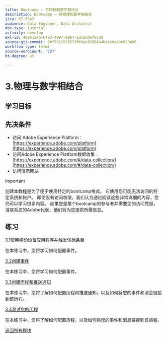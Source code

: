 ```yaml
---
title: Bootcamp — 将物理和数字相结合
description: Bootcamp — 将物理和数字相结合
jira: KT-5342
audience: Data Engineer, Data Architect
doc-type: tutorial
activity: develop
exl-id: 46861546-6483-4997-98b7-1d3addef65dd
source-git-commit: 90f7621536573f60ac6585404b1ac0e49cb08496
workflow-type: tm+mt
source-wordcount: '207'
ht-degree: 4%

---
```


# 3.物理与数字相结合

## 学习目标

## 先决条件

- 访问 Adobe Experience Platform： [https://experience.adobe.com/platform](https://experience.adobe.com/platform)
- 访问Adobe Experience Platform数据收集： [https://experience.adobe.com/#/data-collection/](https://experience.adobe.com/#/data-collection/)
- 访问演示网站

>[!IMPORTANT]
>
>创建本教程是为了便于使用特定的bootcamp格式。 它使用您可能无法访问的特定系统和帐户。 即使没有访问权限，我们认为通过阅读这些非常详细的内容，您仍可以学习很多内容。 如果您是某个bootcamp的参与者并需要您的访问凭据，请联系您的Adobe代表，他们将为您提供所需信息。

## 练习

[3.1使用移动设备应用程序并触发信标条目](./ex1.md)

在本练习中，您将学习如何配置事件。

[3.2创建事件](./ex2.md)

在本练习中，您将学习如何配置事件。

[3.3创建历程和推送通知](./ex3.md)

在本练习中，您将了解如何配置历程和推送通知，以及如何将您的事件和消息链接到该历程。

[3.4测试您的历程](./ex4.md)

在本练习中，您将了解如何配置旅程，以及如何将您的事件和消息链接到该旅程。

[返回所有模块](../../overview.md)
